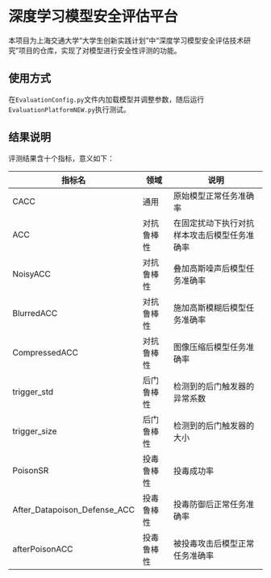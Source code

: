 # 深度学习模型安全评估平台

本项目为上海交通大学“大学生创新实践计划”中“深度学习模型安全评估技术研究”项目的仓库，实现了对模型进行安全性评测的功能。

## 使用方式

在`EvaluationConfig.py`文件内加载模型并调整参数，随后运行`EvaluationPlatformNEW.py`执行测试。

## 结果说明

评测结果含十个指标，意义如下：

| 指标名                       | 领域       | 说明                                         |
| ---------------------------- | ---------- | -------------------------------------------- |
| CACC                         | 通用       | 原始模型正常任务准确率                       |
| ACC                          | 对抗鲁棒性 | 在固定扰动下执行对抗样本攻击后模型任务准确率 |
| NoisyACC                     | 对抗鲁棒性 | 叠加高斯噪声后模型任务准确率                 |
| BlurredACC                   | 对抗鲁棒性 | 施加高斯模糊后模型任务准确率                 |
| CompressedACC                | 对抗鲁棒性 | 图像压缩后模型任务准确率                     |
| trigger_std                  | 后门鲁棒性 | 检测到的后门触发器的异常系数                 |
| trigger_size                 | 后门鲁棒性 | 检测到的后门触发器的大小                     |
| PoisonSR                     | 投毒鲁棒性 | 投毒成功率                                   |
| After_Datapoison_Defense_ACC | 投毒鲁棒性 | 投毒防御后正常任务准确率                     |
| afterPoisonACC               | 投毒鲁棒性 | 被投毒攻击后模型正常任务准确率               |



